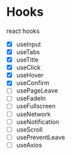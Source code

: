 # Hooks

react hooks

- [x] useInput
- [x] useTabs
- [x] useTitle
- [x] useClick
- [x] useHover
- [x] useConfirm
- [ ] usePageLeave
- [ ] useFadeIn
- [ ] useFullscreen
- [ ] useNetwork
- [ ] useNotification
- [ ] useScroll
- [ ] usePreventLeave
- [ ] useAxios

